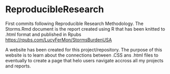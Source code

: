 ReproducibleResearch
====================

First commits following Reproducible Research Methodology. The Storms.Rmd document is the report created using R that has been 
knitted to .html format and published in Rpubs https://rpubs.com/LucyFerMon/StormsBurdenUSA

A website has been created for this project/repository. The purpose of this website is to learn about the connections between .CSS 
ans .html files to eventually to create a page that helo users navigate accross all my projects and reports. 


